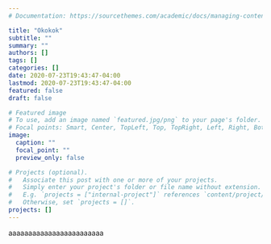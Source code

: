 ```yaml
---
# Documentation: https://sourcethemes.com/academic/docs/managing-content/

title: "Okokok"
subtitle: ""
summary: ""
authors: []
tags: []
categories: []
date: 2020-07-23T19:43:47-04:00
lastmod: 2020-07-23T19:43:47-04:00
featured: false
draft: false

# Featured image
# To use, add an image named `featured.jpg/png` to your page's folder.
# Focal points: Smart, Center, TopLeft, Top, TopRight, Left, Right, BottomLeft, Bottom, BottomRight.
image:
  caption: ""
  focal_point: ""
  preview_only: false

# Projects (optional).
#   Associate this post with one or more of your projects.
#   Simply enter your project's folder or file name without extension.
#   E.g. `projects = ["internal-project"]` references `content/project/deep-learning/index.md`.
#   Otherwise, set `projects = []`.
projects: []
---
```




aaaaaaaaaaaaaaaaaaaaaaaa